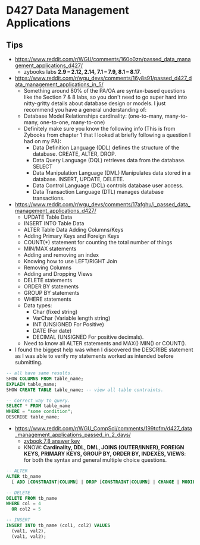 # D427 Data Management Applications

## Tips

- <https://www.reddit.com/r/WGU/comments/160o0zn/passed_data_management_applications_d427/>
  - zybooks labs **2.9 – 2.12, 2.14, 7.1 – 7.9, 8.1 – 8.17**.
- <https://www.reddit.com/r/wgu_devs/comments/16y8s91/passed_d427_data_management_applications_in_5/>
  - Something around 80% of the PA/OA are syntax-based questions like the Section 7 & 8 labs, so you don't need to go super hard into nitty-gritty details about database design or models. I just recommend you have a general understanding of:
  - Database Model Relationships cardinality: (one-to-many, many-to-many, one-to-one, many-to-one)
  - Definitely make sure you know the following info (This is from Zybooks from chapter 1 that I looked at briefly following a question I had on my PA):
    - Data Definition Language (DDL) defines the structure of the database. CREATE, ALTER, DROP.
    - Data Query Language (DQL) retrieves data from the database. SELECT
    - Data Manipulation Language (DML) Manipulates data stored in a database. INSERT, UPDATE, DELETE.
    - Data Control Language (DCL) controls database user access.
    - Data Transaction Language (DTL) manages database transactions.
- <https://www.reddit.com/r/wgu_devs/comments/17afghu/i_passed_data_management_applications_d427/>
  - UPDATE Table Data
  - INSERT INTO Table Data
  - ALTER Table Data Adding Columns/Keys
  - Adding Primary Keys and Foreign Keys
  - COUNT(\*) statement for counting the total number of things
  - MIN/MAX statements
  - Adding and removing an index
  - Knowing how to use LEFT/RIGHT Join
  - Removing Columns
  - Adding and Dropping Views
  - DELETE statements
  - ORDER BY statements
  - GROUP BY statements
  - WHERE statements
  - Data types:
    - Char (fixed string)
    - VarChar (Variable length string)
    - INT (UNSIGNED For Positive)
    - DATE (For date)
    - DECIMAL (UNSIGNED For positive decimals).
  - Need to know all ALTER statements and MAX() MIN() or COUNT().
- I found the biggest help was when I discovered the DESCRIBE statement as I was able to verify my statements worked as intended before submitting.

```sql
-- all have same results.
SHOW COLUMNS FROM table_name;
EXPLAIN table_name;
SHOW CREATE TABLE table_name; -- view all table contraints.

-- Correct way to query.
SELECT * FROM table_name
WHERE = "some condition";
DESCRIBE table_name;
```

- <https://www.reddit.com/r/WGU_CompSci/comments/199tofm/d427_data_management_applications_passed_in_2_days/>
  - [zybook 7,8 answer key](https://quizlet.com/849950034/wgu-d427-data-management-applications-zybooks-labs-7-and-8-flash-cards/?i=4ztji0&x=1jqt)
  - KNOW: **Cardinality, DDL, DML, JOINS (OUTER/INNER), FOREIGN KEYS, PRIMARY KEYS, GROUP BY, ORDER BY, INDEXES, VIEWS**: for both the syntax and general multiple choice questions.

```sql
-- ALTER
ALTER tb_name
  [ ADD [CONSTRAINT|COLUMN] | DROP [CONSTRAINT|COLUMN] | CHANGE | MODIFY ] col_name INT NOT NULL;

-- DELETE
DELETE FROM tb_name
WHERE col = 4
  OR col2 = 5

-- INSERT
INSERT INTO tb_name (col1, col2) VALUES
  (val1, val2),
  (val1, val2);
```
